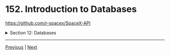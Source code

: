 # 152. Introduction to Databases


https://github.com/r-spacex/SpaceX-API

<details>
  <summary> Section 12: Databases </summary>

  - [Codebase: SpaceX-API](../src/12_SpaceX-API/)

</details>

---

[Previous](./151_Worker-Threads-In-Action.md) | [Next](./153_Recommended-Path_SQL.md)

